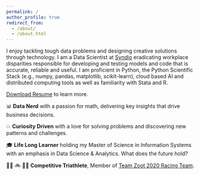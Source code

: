 ```yaml
---
permalink: /
author_profile: true
redirect_from:
  - /about/
  - /about.html
---
```


I enjoy tackling tough data problems and designing creative solutions through technology. I am a Data Scientist at [Syndio](https://synd.io/) eradicating workplace disparities responsible for developing and testing models and code that is accurate, reliable and useful. I am proficient in Python, the Python Scientific Stack (e.g., numpy, pandas, matplotlib, scikit-learn), cloud based AI and distributed computing tools as well as familiarity with Stata and R.

<a href="http://adamsallisong.github.io/files/adams_github_resume.pdf" target="_blank">Download Resume</a> to learn more.


:bar_chart: **Data Nerd** with a passion for math, delivering key insights that drive business decisions.

:collision: **Curiosity Driven** with a love for solving problems and discovering new patterns and challenges.

:mortar_board: **Life Long Learner** holding my Master of Science in Information Systems with an emphasis in Data Science & Analytics. What does the future hold?

:swimming_woman: :bike: :running_woman: **Competitive Triathlete**, Member of [Team Zoot 2020 Racing Team](https://zootsports.com/pages/teamzoot).  
